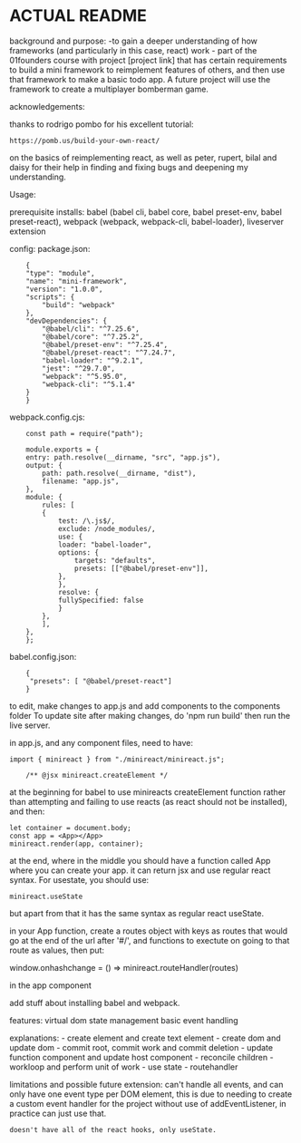 # ACTUAL README

background and purpose:
    -to gain a deeper understanding of how frameworks (and particularly in this case, react) work
    - part of the 01founders course with project [project link] that has certain requirements to build a mini framework to reimplement features of others, and then use that framework to make a basic todo app. A future project will use the framework to create a multiplayer bomberman game. 

acknowledgements:

thanks to rodrigo pombo for his excellent tutorial:

    https://pomb.us/build-your-own-react/

on the basics of reimplementing react, as well as peter, rupert, bilal and daisy for their help in finding and fixing bugs and deepening my understanding.

Usage:

prerequisite installs: babel (babel cli, babel core, babel preset-env, babel preset-react), webpack (webpack, webpack-cli, babel-loader), liveserver extension

config:
package.json:

        {
        "type": "module",
        "name": "mini-framework",
        "version": "1.0.0",
        "scripts": {
            "build": "webpack"
        },
        "devDependencies": {
            "@babel/cli": "^7.25.6",
            "@babel/core": "^7.25.2",
            "@babel/preset-env": "^7.25.4",
            "@babel/preset-react": "^7.24.7",
            "babel-loader": "^9.2.1",
            "jest": "^29.7.0",
            "webpack": "^5.95.0",
            "webpack-cli": "^5.1.4"
        }
        }

webpack.config.cjs:

        const path = require("path");

        module.exports = {
        entry: path.resolve(__dirname, "src", "app.js"),
        output: {
            path: path.resolve(__dirname, "dist"),
            filename: "app.js",
        },
        module: {
            rules: [
            {
                test: /\.js$/,
                exclude: /node_modules/,
                use: {
                loader: "babel-loader",
                options: {
                    targets: "defaults",
                    presets: [["@babel/preset-env"]],
                },
                },
                resolve: {
                fullySpecified: false
                }
            },
            ],
        },
        };


babel.config.json:

        {
         "presets": [ "@babel/preset-react"]
        }


to edit, make changes to app.js and add components to the components folder
To update site after making changes, do 'npm run build' then run the live server.

in app.js, and any component files, need to have:

    import { minireact } from "./minireact/minireact.js";

        /** @jsx minireact.createElement */

at the beginning for babel to use minireacts createElement function rather than attempting and failing to use reacts (as react should not be installed), and then:

    let container = document.body;
    const app = <App></App>
    minireact.render(app, container);

at the end, where in the middle you should have a function called App where you can create your app. it can return jsx and use regular react syntax. For usestate, you should use:

    minireact.useState

but apart from that it has the same syntax as regular react useState.

in your App function, create a routes object with keys as routes that would go at the end of the url after '#/', and functions to exectute on going to that route as values, then put:

  window.onhashchange = () => minireact.routeHandler(routes)

in the app component

add stuff about installing babel and webpack.

features:
 virtual dom
 state management
 basic event handling

explanations:
    - create element and create text element
    - create dom and update dom
    - commit root, commit work and commit deletion
    - update function component and update host component
    - reconcile children
    - workloop and perform unit of work
    - use state 
    - routehandler

limitations and possible future extension:
    can't handle all events, and can only have one event type per DOM element, this is due to needing to create a custom event handler for the project without use of addEventListener, in practice can just use that.

    doesn't have all of the react hooks, only useState.

